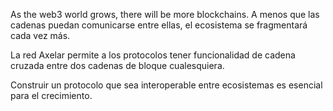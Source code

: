 As the web3 world grows, there will be more blockchains. A menos que las cadenas puedan comunicarse entre ellas, el ecosistema se fragmentará cada vez más.

La red Axelar permite a los protocolos tener funcionalidad de cadena cruzada entre dos cadenas de bloque cualesquiera.

Construir un protocolo que sea interoperable entre ecosistemas es esencial para el crecimiento.
